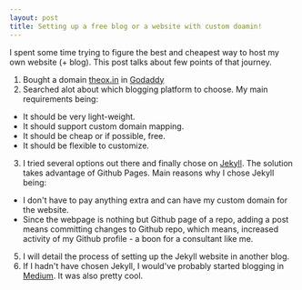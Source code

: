 ```yaml
---
layout: post
title: Setting up a free blog or a website with custom doamin!
---
```


I spent some time trying to figure the best and cheapest way to host my own website (+ blog). This post talks about few points of that journey.

1. Bought a domain [theox.in](theox.in) in [Godaddy](http://godaddy.com/)
2. Searched alot about which blogging platform to choose. My main requirements being:
  * It should be very light-weight.
  * It should support custom domain mapping.
  * It should be cheap or if possible, free.
  * It should be flexible to customize.
3. I tried several options out there and finally chose on [Jekyll](http://jekyllrb.com/). The solution takes advantage of Github Pages. Main reasons why I chose Jekyll being:
  * I don't have to pay anything extra and can have my custom domain for the website.
  * Since the webpage is nothing but Github page of a repo, adding a post means committing changes to Github repo, which means, increased activity of my Github profile - a boon for a consultant like me.
5. I will detail the process of setting up the Jekyll website in another blog.
6. If I hadn't have chosen Jekyll, I would've probably started blogging in [Medium](https://medium.com/). It was also pretty cool.

